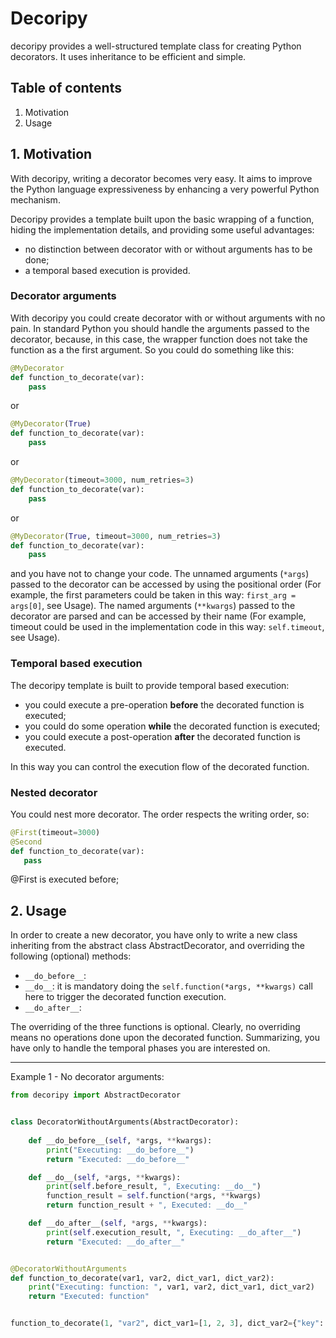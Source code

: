 # Decoripy
decoripy provides a well-structured template class for creating Python decorators. It uses inheritance to be efficient
 and simple.

## Table of contents
1. Motivation
2. Usage

## 1. Motivation
With decoripy, writing a decorator becomes very easy. It aims to improve the Python language expressiveness by 
enhancing a very powerful Python mechanism.

Decoripy provides a template built upon the basic wrapping of a function, hiding the implementation details, and
providing some useful advantages:
 - no distinction between decorator with or without arguments has to be done;
 - a temporal based execution is provided. 

### Decorator arguments
With decoripy you could create decorator with or without arguments with no pain.
In standard Python you should handle the arguments passed to the decorator, because, in this case, the wrapper 
function does not take the function as a the first argument.
So you could do something like this:
```python
@MyDecorator
def function_to_decorate(var):
    pass
```
or 
```python
@MyDecorator(True)
def function_to_decorate(var):
    pass
```
or 
```python
@MyDecorator(timeout=3000, num_retries=3)
def function_to_decorate(var):
    pass
```
or 
```python
@MyDecorator(True, timeout=3000, num_retries=3)
def function_to_decorate(var):
    pass
```
and you have not to change your code. 
The unnamed arguments (```*args```) passed to the decorator can be accessed by using the positional order (For example, 
the first parameters could be taken in this way: ```first_arg = args[0]```, see Usage).
The named arguments (```**kwargs```) passed to the decorator are parsed and can be accessed by their name (For example, 
timeout could be used in the implementation code in this way: ```self.timeout```, see Usage).


### Temporal based execution
The decoripy template is built to provide temporal based execution:
 - you could execute a pre-operation **before** the decorated function is executed;
 - you could do some operation **while** the decorated function is executed;
 - you could execute a post-operation **after** the decorated function is executed.

In this way you can control the execution flow of the decorated function.

### Nested decorator
You could nest more decorator. The order respects the writing order, so:
 ```python
@First(timeout=3000)
@Second
def function_to_decorate(var):
    pass
```
@First is executed before; 
 
## 2. Usage
In order to create a new decorator, you have only to write a new class inheriting from the
abstract class AbstractDecorator, and overriding the following (optional) methods:
 - ```__do_before__```: 
 - ```__do__```: it is mandatory doing the ```self.function(*args, **kwargs)``` call here to trigger the
 decorated function execution.
 - ```__do_after__```:


The overriding of the three functions is optional. Clearly, no overriding means no
operations done upon the decorated function.
Summarizing, you have only to handle the temporal phases you are interested on.
 
---
 
Example 1 - No decorator arguments:

```python
from decoripy import AbstractDecorator


class DecoratorWithoutArguments(AbstractDecorator):
    
    def __do_before__(self, *args, **kwargs):
        print("Executing: __do_before__")
        return "Executed: __do_before__"

    def __do__(self, *args, **kwargs):
        print(self.before_result, ", Executing: __do__")
        function_result = self.function(*args, **kwargs)
        return function_result + ", Executed: __do__"

    def __do_after__(self, *args, **kwargs):
        print(self.execution_result, ", Executing: __do_after__")
        return "Executed: __do_after__"


@DecoratorWithoutArguments
def function_to_decorate(var1, var2, dict_var1, dict_var2):
    print("Executing: function: ", var1, var2, dict_var1, dict_var2)
    return "Executed: function"


function_to_decorate(1, "var2", dict_var1=[1, 2, 3], dict_var2={"key": "value"})
```

